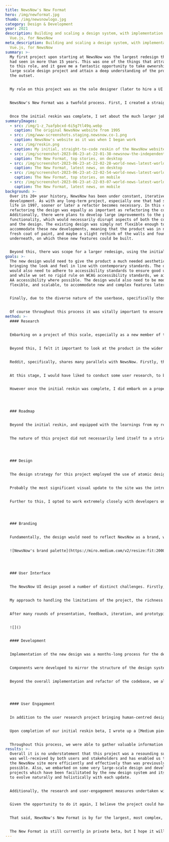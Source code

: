 ```yaml
---
title: NewsNow's New Format
hero: /img/newformat.jpg
thumb: /img/newsnowlogo.jpg
category: Design & Development
year: 2021
description: Building and scaling a design system, with implementation in
  Vue.js, for NewsNow
meta_description: Building and scaling a design system, with implementation in
  Vue.js, for NewsNow
summary: >-
  My first project upon starting at NewsNow was the largest redesign the product
  had seen in more than 15 years. This was one of the things that attracted me
  to this role, and it gave me a fantastic opportunity to take ownership of a
  large scale design project and attain a deep understanding of the product from
  the outset.


  My role on this project was as the sole designer (later to hire a UI designer to join me), front end developer (working as part of the development team), and to work alongside the COO and CEO on product management.


  NewsNow's New Format was a twofold process. First, I created a straight-to-code reskin of the existing design using the in-house containerised development platform (which has since had an open source release as [Dockside](https://dockside.io/)). This meant quickly getting to grips with the codebase, which was at that stage using a Perl back end with a custom templating system.


  Once the initial reskin was complete, I set about the much larger job of preparing for a full redesign and rebuild, using up-to-date design and development practices. This is what we referred to as the 'New Format'.
summaryImages:
  - src: /img/1-z_7uafpbcxd-6i5g7tl49q.webp
    caption: The original NewsNow website from 1995
  - src: /img/www-screenshots.staging.newsnow.co-1.png
    caption: NewsNow's website as it was when I began work
  - src: /img/reskin.png
    caption: My initial, straight-to-code reskin of the NewsNow website
  - src: /img/screenshot-2023-06-23-at-22-01-38-newsnow-the-independent-news-discovery-platform.png
    caption: The New Format, top stories, on desktop
  - src: /img/screenshot-2023-06-23-at-22-02-28-world-news-latest-world-news-newsnow.png
    caption: The New Format, latest news, on desktop
  - src: /img/screenshot-2023-06-23-at-22-02-54-world-news-latest-world-news-newsnow.jpg
    caption: The New Format, top stories, on mobile
  - src: /img/screenshot-2023-06-23-at-22-03-07-world-news-latest-world-news-newsnow.jpg
    caption: The New Format, latest news, on mobile
background: >-
  Over its 20+ year history, NewsNow has been under constant, iterative
  development. As with any long-term project, especially one that had started
  life in 1997, sooner or later a refactor becomes necessary. In this case,
  refactoring the design was equally as important as refactoring the codebase.
  Additionally, there were plans to develop large improvements to the product’s
  functionality, which would necessarily disrupt aspects of both the codebase
  and the design. The existing design was simply not flexible enough to
  accommodate these new developments, meaning that the product was in need of a
  fresh coat of paint, and maybe a slight rethink of the walls and foundations
  underneath, on which these new features could be built.


  Beyond this, there was scope for a larger redesign, using the initial reskin as a foundational starting-point. The New Format, as we called it, would be a large undertaking, with many stages of iteration and research.
goals: >-
  The new design would need to give the product a much needed aesthetic lift,
  bringing the look and feel in line with contemporary standards. The design
  would also need to adhere to accessibility standards to ensure good usability,
  and while we set no rigid rule on WCAG accessibility standards, we aimed for
  AA accessibility where possible. The design would also need to be modular,
  flexible, and scalable, to accommodate new and complex features later on. 


  Finally, due to the diverse nature of the userbase, specifically those in English-speaking countries in the developing world, the product would need to retain its high level of browser compatibility, offering an improved experience to people browsing on feature phones, using Opera Mini with extreme data saving enabled.


  Of course throughout this process it was vitally important to ensure that our updates were beneficial to NewsNow's extremely large, loyal, and long-standing user base.
method: >-
  #### Research


  Embarking on a project of this scale, especially as a new member of the team, was no small feat. I took time to analyse the existing product in detail, speaking with members from all areas of the business, including development, editorial, and senior management, to get a full and comprehensive understanding of the business, the product, and the underlying technology.


  Beyond this, I felt it important to look at the product in the wider context of the industry, to see how we might want to position ourselves relative to other news aggregators, publishers, and social platforms. NewsNow is unique in this sense; it is a news aggregator that performs similar functions to those by the likes of Google, Apple, and Yahoo, but the number of individual topics and the number of headlines on a given page is more akin to the likes of social media platforms, such as Facebook, Twitter or Reddit. 


  Reddit, specifically, shares many parallels with NewsNow. Firstly, the Information Architecture is inherently similar: Long feeds of headlines, for a near-endless variety of topics, algorithmically sorted and able to be reordered by chronology, popularity, or relevance. In addition, Reddit had also recently embarked on a large redesign project, moving away from a dense, text-based layout that had accumulated a dedicated and loyal userbase, just like that of NewsNow. On the basis of these parallels, I embarked on a competitor analysis project of sorts, to understand the ‘what’, ‘why’ and ‘how’ of Reddit’s redesign, charting their roadmap, digging up metrics, some of which were kindly supplied to me by subreddit moderators, and drawing actionable conclusions which we were able to implement in our own redesign process. 


  At this stage, I would have liked to conduct some user research, to build an understanding of user demographics, usage habits, motivations, and pain points, but unfortunately, this was not something that had been done on the product before, and thus a lack of time and resources made this impractical. We did, however, manage to conduct a series of user interviews prior to the initial roll-out, which helped inform some later design decisions.


  However once the initial reskin was complete, I did embark on a proper [user research initative](https://emilsmith.pro/work/case-studies/newsnow-user-research-initiative) to inform our larger redesign as part of the New Format.




  ### Roadmap


  Beyond the initial reskin, and equipped with the learnings from my research phase, I was able to work collaboratively with senior management to specify the scope and deliverables for the new design, and within the development team to create a scope and task backlog for the technical requirements. We used Asana to manage the project, in which I constructed a set of timelines with clear dependencies between design and development, accounting for testing and refactoring, with a set launch date for our private, opt-in beta. We also took learnings from the Reddit case study to help inform our process, including the implementation of a system to manage user feedback, a public blog post to inform users of upcoming changes, and a staggered rollout to ensure feature-parity prior to the site-wide launch.


  The nature of this project did not necessarily lend itself to a strict goal-setting framework, as it was not intended to drive any specific metric, though we did employ rigorous in-app feedback tools so that we could check user satisfaction metrics throughout the rollout. The success of the project would be measured in our resulting ability to scale and develop the product in the future, and the satisfaction of our dedicated core user base.




  ### Design


  The design strategy for this project employed the use of atomic design principles to create a modular, component-based design system in Figma, with standardised tokens for measurements, colours, and typography, and context-agnostic, BEM-style components for all UI elements, templates, and pages. The design would be carefully tested against WCAG accessibility guidelines to ensure that colour contrast ratios, font sizes, and interactive elements were sufficiently distinguished and usable.


  Probably the most significant visual update to the site was the introduction of imagery. NewsNow had never hosted images before in all its decades of life, and this was a huge update to the overall user experience, especially considering the perspective of users who had been devotedly scouring through lists of plain text headlines for years.


  Further to this, I opted to work extremely closely with developers on the structure of the design system, since I would also be responsible for building a large proportion of the front end. We discussed stacks, tooling, and coding practices, and used those decisions to inform the kind of functionality we could include in the design. This cohesion between design and development is something I strive for in my work, and the result of this holistic approach is always hugely beneficial.




  ### Branding


  Fundamentally, the design would need to reflect NewsNow as a brand, which was a challenge in itself, since the business had not previously devoted much time to developing a formal brand identity. On this basis, I engaged with senior management over several brainstorming sessions to develop a preliminary brand guidelines document, which included the specification of brand values, identity, and ethos, as well as some visual elements such as typographic rules, a new colour palette, and logo guidelines. Of course, the visual aspects of this document were intended to be under constant evolution throughout the design process, the definition of the core brand values and identity was instrumental in subsequent design decisions.


  ![NewsNow's brand palette](https://miro.medium.com/v2/resize:fit:2000/format:webp/1*GA0hYK7JtIrDuk1F1IaUkQ.png)




  ### User Interface


  The NewsNow UI design posed a number of distinct challenges. Firstly, the site was almost entirely text-based; headlines were listed alongside publication names, with metadata such as timestamps and some interactive controls, but with no imagery. In addition, the site used relatively small font sizes and there was a high value attributed to content density. Users who had been using the site for many years had become accustomed to the deep, dense feeds of headlines, through which they could scan for new information on their areas of interest. On this basis, adjustments to headline fonts, font sizes, and overall density had to be considered carefully, and tested rigorously with users. 


  My approach to handling the limitations of the project, the richness of the product feature-set, and the need for radical future scalability, was to put together an atomic design system, which could be mirrored within the codebase, using modular components and substituting inheritance with modifiers. After auditing the existing codebase for all font sizes, colours, and other tokens, I developed a stripped-back list of basic building blocks, and gradually worked my way up through each level of the component structure, from buttons and icons up to page templates. From this, I created various page templates using the new components, to compare directly with their existing counterparts. Careful attention was paid to font-sizes and colour contrast ratios to ensure the site was accessible and usable. 


  After many rounds of presentation, feedback, iteration, and prototyping, I was given the green light by senior management to rally the development team and begin work on the build.


  ![]()


  #### Development


  Implementation of the new design was a months-long process for the development team at NewsNow. I was responsible for the majority of the front-end build, working closely with a full-stack software developer on migrating from NewsNow’s bespoke, in-house, Perl-based templating system to our new stack, consisting of Perl on the back end, with server-side rendered Vue.js, complete with state management, on the front end. This was a fantastic system to work with; SSR allowed us to preserve our SEO juice, and VueX enabled us to create a seamless experience, client-side. 


  Components were developed to mirror the structure of the design system, using BEM syntax and isolated component templates. We took time and care to evaluate and audit the existing code, selecting chunks for preservation, removal, or refactoring. Through this process we also identified features that had gone unused for months or years and were able to simplify the site functionality by pruning such features from the product. 


  Beyond the overall implementation and refactor of the codebase, we also tested rigorously to ensure a high level of browser compatibility. The site is fully compatible with Opera Mini on feature phones, bar certain customisation features, and user accounts. Additionally, I devised a new alternative to the existing device-detection system which relied heavily on javascript and resulted in a complex matrix of site versions that required individual support. This system used a combination of media queries and support queries in CSS to accurately identify the devices needing special support, and unified site versions for other devices which previously had to be catered for individually, resulting in a much more easily maintainable system.




  #### User Engagement


  In addition to the user research project bringing human-centred design into the operational process at NewsNow, we also made sure to engage users regularly throughout the process.


  Upon completion of our initial reskin beta, I wrote up a [Medium piece, outlining our redesign](https://medium.com/newsnow/welcome-to-the-newsnow-redesign-925ccdf008f8) for our users. People who were offered the chance to take part in the beta were directed to this piece to read about the changes being made, the reasoning behind those changes, and the positive impacts those changes were designed to make. In addition, those who took part in the beta were prompted for NPS-style ratings of the new design and offered the opportunity to give in-app feedback, for which we guaranteed a response from the team. Through this feedback mechanic, we were able to assemble a research panel of loyal NewsNow users who agreed to take part in the [upcoming research project](https://emilsmith.pro/work/case-studies/newsnow-user-research-initiative) ahead of the New Format.


  Throughout this process, we were able to gather valuable information which we used to iterate and improve on the design prior to our full launch, and it served as a valuable precedent for future research projects. We were also able to develop a previously absent rapport with our users; we responded to each and every piece of feedback we received, engaging directly with the people who used the product, and giving them the opportunity to contribute to the development of the product.
results: >-
  Overall it is no understatement that this project was a resounding success. It
  was well-received by both users and stakeholders and has enabled us to work on
  the NewsNow site more efficiently and effectively than was previously
  possible. Also, we embarked on some very large-scale design and development
  projects which have been facilitated by the new design system and its ability
  to evolve naturally and holistically with each update.


  Additionally, the research and user-engagement measures undertaken within this project have helped to inform various subsequent projects, and paved the way for further rounds of user interviews, the development of user personas, and user demographic initiatives. User satisfaction metrics climbed steadily during my time at NewsNow.


  Given the opportunity to do it again, I believe the project could have benefitted from a more thorough preliminary user research phase, to gather clear and identifiable pain points in the existing UX, and potentially free up some of the initial restrictions surrounding legacy styles and layout, by way of being able to make informed decisions and improve upon the existing formula. Further to this, I would have liked to have set OKRs from the outset, based on such knowledge, to better evaluate the outcomes of the project. 


  That said, NewsNow's New Format is by far the largest, most complex, and highest quality piece of work I've accomplished to date. It was a fantastic opportunity to rapidly and thoroughly expand my skills in UX, design, product management, and javascript development all at once, over the course of an intensive two years. 


  The New Format is still currently in private beta, but I hope it will launch soon.
---
```

